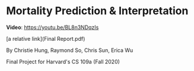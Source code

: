 # Mortality Prediction & Interpretation

**Video**: https://youtu.be/BL8n3NDqzIs

[a relative link](Final Report.pdf)

By Christie Hung, Raymond So, Chris Sun, Erica Wu

Final Project for Harvard's CS 109a (Fall 2020) 



